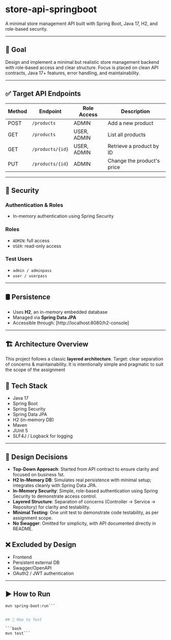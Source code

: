 # store-api-springboot

A minimal store management API built with Spring Boot, Java 17, H2, and role-based security.

---

## 🎯 Goal

Design and implement a minimal but realistic store management backend with role-based access and clear structure. Focus is placed on clean API contracts, Java 17+ features, error handling, and maintainability.

---

## ✅ Target API Endpoints

| Method | Endpoint            | Role Access | Description               |
|--------|---------------------|-------------|---------------------------|
| POST   | `/products`         | ADMIN       | Add a new product         |
| GET    | `/products`         | USER, ADMIN | List all products         |
| GET    | `/products/{id}`    | USER, ADMIN | Retrieve a product by ID  |
| PUT    | `/products/{id}`    | ADMIN       | Change the product's price|

---

## 🔐 Security

### Authentication & Roles
- In-memory authentication using Spring Security

### Roles
- `ADMIN`: full access  
- `USER`: read-only access

### Test Users
- `admin / adminpass`  
- `user / userpass`

---

## 🛢️ Persistence
- Uses **H2**, an in-memory embedded database  
- Managed via **Spring Data JPA**  
- Accessible through: [http://localhost:8080/h2-console]

---

## 🏗️ Architecture Overview
This project follows a classic **layered architecture**. 
Target: clear separation of concerns & maintainability. It is intentionally simple and pragmatic to suit the scope of the assignment


## 🔧 Tech Stack
- Java 17
- Spring Boot
- Spring Security
- Spring Data JPA
- H2 (in-memory DB)
- Maven
- JUnit 5
- SLF4J / Logback for logging

---

## 🧠 Design Decisions

- **Top-Down Approach**: Started from API contract to ensure clarity and focused on business 1st.
- **H2 In-Memory DB**: Simulates real persistence with minimal setup; integrates cleanly with Spring Data JPA.
- **In-Memory Security**: Simple, role-based authentication using Spring Security to demonstrate access control.
- **Layered Structure**: Separation of concerns (Controller → Service → Repository) for clarity and testability.
- **Minimal Testing**: One unit test to demonstrate code testability, as per assignment scope.
- **No Swagger**: Omitted for simplicity, with API documented directly in README.

## ❌ Excluded by Design
- Frontend
- Persistent external DB
- Swagger/OpenAPI
- OAuth2 / JWT authentication

---

## ▶️ How to Run

```bash
mvn spring-boot:run```


## 🧪 How to Test

```bash
mvn test```


